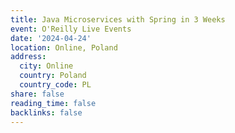 ```yaml
---
title: Java Microservices with Spring in 3 Weeks
event: O'Reilly Live Events
date: '2024-04-24'
location: Online, Poland
address:
  city: Online
  country: Poland
  country_code: PL
share: false
reading_time: false
backlinks: false
---
```

